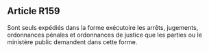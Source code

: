 Article R159
----
Sont seuls expédiés dans la forme exécutoire les arrêts, jugements, ordonnances
pénales et ordonnances de justice que les parties ou le ministère public
demandent dans cette forme.
